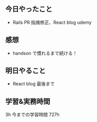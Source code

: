 ## 今日やったこと

- Rails PR 指摘修正、React blog udemy

## 感想

- handson で慣れるまで続ける！

## 明日やること

- React blog 最後まで

## 学習&実務時間

3h
今までの学習時間 727h
